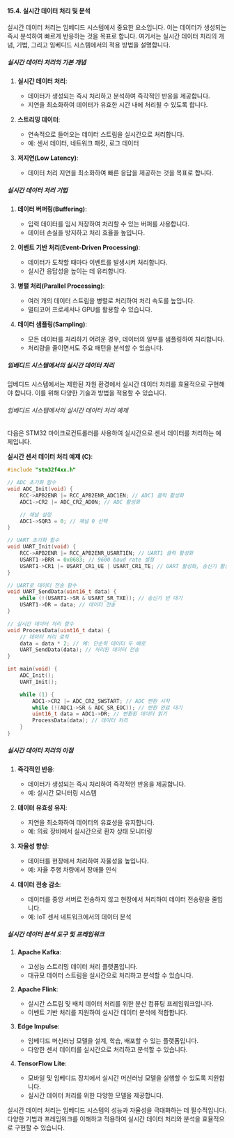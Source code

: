 #### 15.4. 실시간 데이터 처리 및 분석

실시간 데이터 처리는 임베디드 시스템에서 중요한 요소입니다. 이는 데이터가 생성되는 즉시 분석하여 빠르게 반응하는 것을 목표로 합니다. 여기서는 실시간 데이터 처리의 개념, 기법, 그리고 임베디드 시스템에서의 적용 방법을 설명합니다.

##### 실시간 데이터 처리의 기본 개념

1. **실시간 데이터 처리**:
   - 데이터가 생성되는 즉시 처리하고 분석하여 즉각적인 반응을 제공합니다.
   - 지연을 최소화하여 데이터가 유효한 시간 내에 처리될 수 있도록 합니다.

2. **스트리밍 데이터**:
   - 연속적으로 들어오는 데이터 스트림을 실시간으로 처리합니다.
   - 예: 센서 데이터, 네트워크 패킷, 로그 데이터

3. **저지연(Low Latency)**:
   - 데이터 처리 지연을 최소화하여 빠른 응답을 제공하는 것을 목표로 합니다.

##### 실시간 데이터 처리 기법

1. **데이터 버퍼링(Buffering)**:
   - 입력 데이터를 임시 저장하여 처리할 수 있는 버퍼를 사용합니다.
   - 데이터 손실을 방지하고 처리 효율을 높입니다.

2. **이벤트 기반 처리(Event-Driven Processing)**:
   - 데이터가 도착할 때마다 이벤트를 발생시켜 처리합니다.
   - 실시간 응답성을 높이는 데 유리합니다.

3. **병렬 처리(Parallel Processing)**:
   - 여러 개의 데이터 스트림을 병렬로 처리하여 처리 속도를 높입니다.
   - 멀티코어 프로세서나 GPU를 활용할 수 있습니다.

4. **데이터 샘플링(Sampling)**:
   - 모든 데이터를 처리하기 어려운 경우, 데이터의 일부를 샘플링하여 처리합니다.
   - 처리량을 줄이면서도 주요 패턴을 분석할 수 있습니다.

##### 임베디드 시스템에서의 실시간 데이터 처리

임베디드 시스템에서는 제한된 자원 환경에서 실시간 데이터 처리를 효율적으로 구현해야 합니다. 이를 위해 다양한 기술과 방법을 적용할 수 있습니다.

###### 임베디드 시스템에서의 실시간 데이터 처리 예제

다음은 STM32 마이크로컨트롤러를 사용하여 실시간으로 센서 데이터를 처리하는 예제입니다.

**실시간 센서 데이터 처리 예제 (C)**:
```c
#include "stm32f4xx.h"

// ADC 초기화 함수
void ADC_Init(void) {
    RCC->APB2ENR |= RCC_APB2ENR_ADC1EN; // ADC1 클럭 활성화
    ADC1->CR2 |= ADC_CR2_ADON; // ADC 활성화

    // 채널 설정
    ADC1->SQR3 = 0; // 채널 0 선택
}

// UART 초기화 함수
void UART_Init(void) {
    RCC->APB2ENR |= RCC_APB2ENR_USART1EN; // UART1 클럭 활성화
    USART1->BRR = 0x0683; // 9600 baud rate 설정
    USART1->CR1 |= USART_CR1_UE | USART_CR1_TE; // UART 활성화, 송신기 활성화
}

// UART로 데이터 전송 함수
void UART_SendData(uint16_t data) {
    while (!(USART1->SR & USART_SR_TXE)); // 송신기 빈 대기
    USART1->DR = data; // 데이터 전송
}

// 실시간 데이터 처리 함수
void ProcessData(uint16_t data) {
    // 데이터 처리 로직
    data = data * 2; // 예: 단순히 데이터 두 배로
    UART_SendData(data); // 처리된 데이터 전송
}

int main(void) {
    ADC_Init();
    UART_Init();

    while (1) {
        ADC1->CR2 |= ADC_CR2_SWSTART; // ADC 변환 시작
        while (!(ADC1->SR & ADC_SR_EOC)); // 변환 완료 대기
        uint16_t data = ADC1->DR; // 변환된 데이터 읽기
        ProcessData(data); // 데이터 처리
    }
}
```

##### 실시간 데이터 처리의 이점

1. **즉각적인 반응**:
   - 데이터가 생성되는 즉시 처리하여 즉각적인 반응을 제공합니다.
   - 예: 실시간 모니터링 시스템

2. **데이터 유효성 유지**:
   - 지연을 최소화하여 데이터의 유효성을 유지합니다.
   - 예: 의료 장비에서 실시간으로 환자 상태 모니터링

3. **자율성 향상**:
   - 데이터를 현장에서 처리하여 자율성을 높입니다.
   - 예: 자율 주행 차량에서 장애물 인식

4. **데이터 전송 감소**:
   - 데이터를 중앙 서버로 전송하지 않고 현장에서 처리하여 데이터 전송량을 줄입니다.
   - 예: IoT 센서 네트워크에서의 데이터 분석

##### 실시간 데이터 분석 도구 및 프레임워크

1. **Apache Kafka**:
   - 고성능 스트리밍 데이터 처리 플랫폼입니다.
   - 대규모 데이터 스트림을 실시간으로 처리하고 분석할 수 있습니다.

2. **Apache Flink**:
   - 실시간 스트림 및 배치 데이터 처리를 위한 분산 컴퓨팅 프레임워크입니다.
   - 이벤트 기반 처리를 지원하여 실시간 데이터 분석에 적합합니다.

3. **Edge Impulse**:
   - 임베디드 머신러닝 모델을 설계, 학습, 배포할 수 있는 플랫폼입니다.
   - 다양한 센서 데이터를 실시간으로 처리하고 분석할 수 있습니다.

4. **TensorFlow Lite**:
   - 모바일 및 임베디드 장치에서 실시간 머신러닝 모델을 실행할 수 있도록 지원합니다.
   - 실시간 데이터 처리를 위한 다양한 모델을 제공합니다.

실시간 데이터 처리는 임베디드 시스템의 성능과 자율성을 극대화하는 데 필수적입니다. 다양한 기법과 프레임워크를 이해하고 적용하여 실시간 데이터 처리와 분석을 효율적으로 구현할 수 있습니다.
